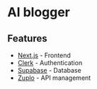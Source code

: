 # AI blogger

## Features

- [Next.js](https://nextjs.org/) - Frontend
- [Clerk](https://clerk.com/) - Authentication
- [Supabase](https://supabase.com/) - Database
- [Zuplo](https://zuplo.com/) - API management